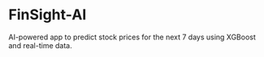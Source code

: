 # FinSight-AI
AI-powered app to predict stock prices for the next 7 days using XGBoost and real-time data.
